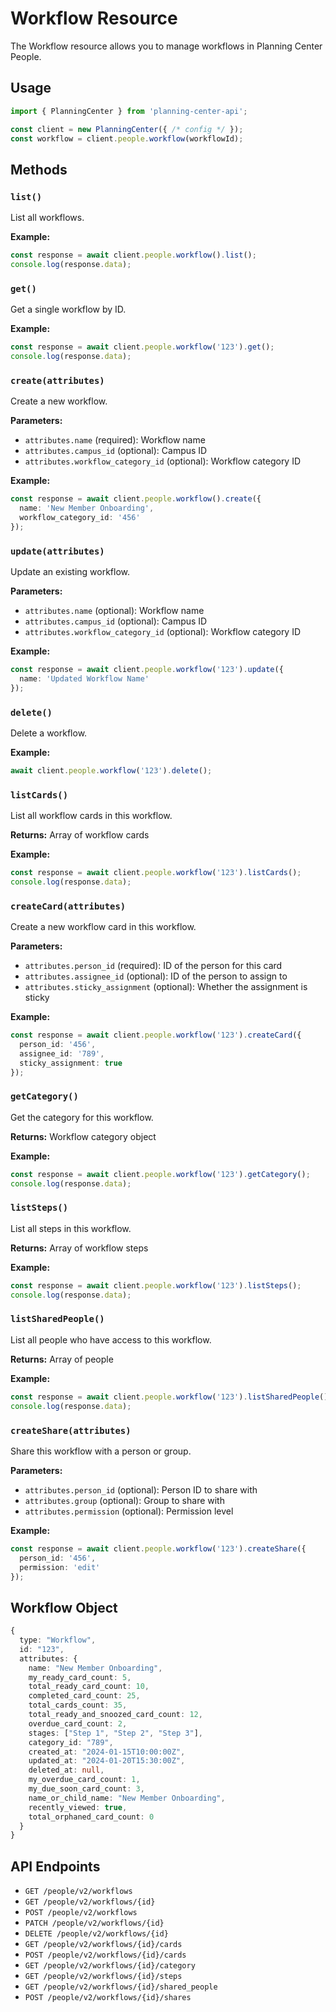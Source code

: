 # Workflow Resource

The Workflow resource allows you to manage workflows in Planning Center People.

## Usage

```typescript
import { PlanningCenter } from 'planning-center-api';

const client = new PlanningCenter({ /* config */ });
const workflow = client.people.workflow(workflowId);
```

## Methods

### `list()`

List all workflows.

**Example:**
```typescript
const response = await client.people.workflow().list();
console.log(response.data);
```

### `get()`

Get a single workflow by ID.

**Example:**
```typescript
const response = await client.people.workflow('123').get();
console.log(response.data);
```

### `create(attributes)`

Create a new workflow.

**Parameters:**
- `attributes.name` (required): Workflow name
- `attributes.campus_id` (optional): Campus ID
- `attributes.workflow_category_id` (optional): Workflow category ID

**Example:**
```typescript
const response = await client.people.workflow().create({
  name: 'New Member Onboarding',
  workflow_category_id: '456'
});
```

### `update(attributes)`

Update an existing workflow.

**Parameters:**
- `attributes.name` (optional): Workflow name
- `attributes.campus_id` (optional): Campus ID
- `attributes.workflow_category_id` (optional): Workflow category ID

**Example:**
```typescript
const response = await client.people.workflow('123').update({
  name: 'Updated Workflow Name'
});
```

### `delete()`

Delete a workflow.

**Example:**
```typescript
await client.people.workflow('123').delete();
```

### `listCards()`

List all workflow cards in this workflow.

**Returns:** Array of workflow cards

**Example:**
```typescript
const response = await client.people.workflow('123').listCards();
console.log(response.data);
```

### `createCard(attributes)`

Create a new workflow card in this workflow.

**Parameters:**
- `attributes.person_id` (required): ID of the person for this card
- `attributes.assignee_id` (optional): ID of the person to assign to
- `attributes.sticky_assignment` (optional): Whether the assignment is sticky

**Example:**
```typescript
const response = await client.people.workflow('123').createCard({
  person_id: '456',
  assignee_id: '789',
  sticky_assignment: true
});
```

### `getCategory()`

Get the category for this workflow.

**Returns:** Workflow category object

**Example:**
```typescript
const response = await client.people.workflow('123').getCategory();
console.log(response.data);
```

### `listSteps()`

List all steps in this workflow.

**Returns:** Array of workflow steps

**Example:**
```typescript
const response = await client.people.workflow('123').listSteps();
console.log(response.data);
```

### `listSharedPeople()`

List all people who have access to this workflow.

**Returns:** Array of people

**Example:**
```typescript
const response = await client.people.workflow('123').listSharedPeople();
console.log(response.data);
```

### `createShare(attributes)`

Share this workflow with a person or group.

**Parameters:**
- `attributes.person_id` (optional): Person ID to share with
- `attributes.group` (optional): Group to share with
- `attributes.permission` (optional): Permission level

**Example:**
```typescript
const response = await client.people.workflow('123').createShare({
  person_id: '456',
  permission: 'edit'
});
```

## Workflow Object

```typescript
{
  type: "Workflow",
  id: "123",
  attributes: {
    name: "New Member Onboarding",
    my_ready_card_count: 5,
    total_ready_card_count: 10,
    completed_card_count: 25,
    total_cards_count: 35,
    total_ready_and_snoozed_card_count: 12,
    overdue_card_count: 2,
    stages: ["Step 1", "Step 2", "Step 3"],
    category_id: "789",
    created_at: "2024-01-15T10:00:00Z",
    updated_at: "2024-01-20T15:30:00Z",
    deleted_at: null,
    my_overdue_card_count: 1,
    my_due_soon_card_count: 3,
    name_or_child_name: "New Member Onboarding",
    recently_viewed: true,
    total_orphaned_card_count: 0
  }
}
```

## API Endpoints

- `GET /people/v2/workflows`
- `GET /people/v2/workflows/{id}`
- `POST /people/v2/workflows`
- `PATCH /people/v2/workflows/{id}`
- `DELETE /people/v2/workflows/{id}`
- `GET /people/v2/workflows/{id}/cards`
- `POST /people/v2/workflows/{id}/cards`
- `GET /people/v2/workflows/{id}/category`
- `GET /people/v2/workflows/{id}/steps`
- `GET /people/v2/workflows/{id}/shared_people`
- `POST /people/v2/workflows/{id}/shares`
